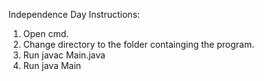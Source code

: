Independence Day Instructions:
1) Open cmd.
2) Change directory to the folder containging the program.
3) Run javac Main.java
4) Run java Main
